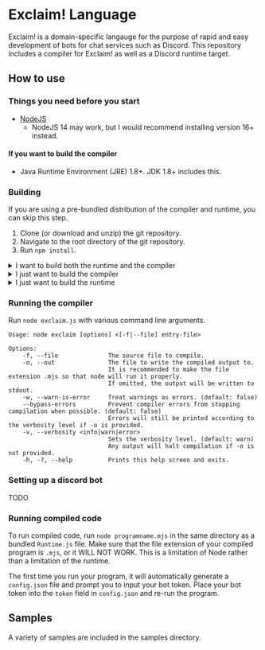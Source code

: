 # Exclaim! Language

Exclaim! is a domain-specific langauge for the purpose of rapid and easy development of bots for chat services such as Discord. This repository includes a compiler for Exclaim! as well as a Discord runtime target.

## How to use

### Things you need before you start

* [NodeJS](https://nodejs.org/en/)
    * NodeJS 14 may work, but I would recommend installing version 16+ instead.

#### If you want to build the compiler

* Java Runtime Environment (JRE) 1.8+. JDK 1.8+ includes this.

### Building

If you are using a pre-bundled distribution of the compiler and runtime, you can skip this step.

1. Clone (or download and unzip) the git repository.
2. Navigate to the root directory of the git repository.
3. Run `npm install`.

<details>
  <summary>I want to build both the runtime and the compiler</summary>
  
  4. Run `npm run install:runtime`.
  5. Run `npm run bundle:full`.
  6. The bundled compiler and runtime should be located in the `bundle` directory with the names `exclaim.js` and `Runtime.js` respectively.

</details>

<details>
  <summary>I just want to build the compiler</summary>
  
  **I want to bundle the compiler (Recommended)**
  
  4. Run `npm run pre-build`.
  5. Run `npm run bundle:cli`.
  6. The CLI tool should be located at `bundle/exclaim.js`.
  
  **I want to build the compiler to loose files (Developer)**
  
  4. Run `npm run build:full`.
  5. The CLI tool entry point should be located at `build/cli/main.js`.

</details>

<details>
  <summary>I just want to build the runtime</summary>

  4. Run `npm run install:runtime`.
  5. Run `npm run bundle:runtime`.
  6. The runtime should be located at `bundle/Runtime.js`.

</details>

### Running the compiler

Run `node exclaim.js` with various command line arguments.

```
Usage: node exclaim [options] <[-f|--file] entry-file>

Options:
    -f, --file              The source file to compile.
    -o, --out               The file to write the compiled output to.
                            It is recommended to make the file extension .mjs so that node will run it properly.
                            If omitted, the output will be written to stdout.
    -w, --warn-is-error     Treat warnings as errors. (default: false)
    --bypass-errors         Prevent compiler errors from stopping compilation when possible. (default: false)
                            Errors will still be printed according to the verbosity level if -o is provided.
    -v, --verbosity <info|warn|error>
                            Sets the verbosity level. (default: warn)
                            Any output will halt compilation if -o is not provided.
    -h, -?, --help          Prints this help screen and exits.
```

### Setting up a discord bot

TODO

### Running compiled code

To run compiled code, run `node programname.mjs` in the same directory as a bundled `Runtime.js` file. Make sure that the file extension of your compiled program is `.mjs`, or it WILL NOT WORK. This is a limitation of Node rather than a limitation of the runtime.

The first time you run your program, it will automatically generate a `config.json` file and prompt you to input your bot token. Place your bot token into the `token` field in `config.json` and re-run the program.

## Samples

A variety of samples are included in the samples directory.
 
